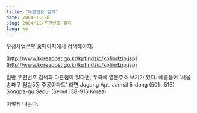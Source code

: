 ```yaml
---
title: "우편번호 찾기"
date: 2004-11-28
slug: 2004/11/우편번호-찾기
lang: ko
---
```


우정사업본부 홈페이지에서 검색해야지.

[http://www.koreapost.go.kr/kpfindzip/kpfindzip.jsp](http://www.koreapost.go.kr/kpfindzip/kpfindzip.jsp)

일반 우편번호 검색과 다른점이 있다면, 우측에 영문주소 보기가 있다.
예를들어 '서울 송파구 잠실5동 주공아파트' 라면
Jugong Apt. Jamsil 5-dong (501∼516) Songpa-gu Seoul (Seoul 138-916 Korea)

이렇게 나온다.